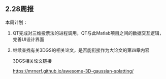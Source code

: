 ## 2.28周报

本周计划：

1. QT完成对三维投票法的进程调用，QT与此Matlab项目之间的数据交互逻辑，完善UI设计界面

2. 继续查找有关3DGS的相关论文，是否能衔接作为大论文的第四章内容

   3DGS相关论文链接

   https://mrnerf.github.io/awesome-3D-gaussian-splatting/